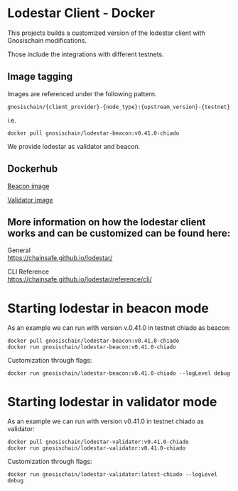 # Lodestar Client - Docker

This projects builds a customized version of the lodestar client with Gnosischain modifications.

Those include the integrations with different testnets.

## Image tagging 

Images are referenced under the following pattern. 

```
gnosischain/{client_provider}-{node_type}:{upstream_version}-{testnet}
```

i.e.

```
docker pull gnosischain/lodestar-beacon:v0.41.0-chiado 
```

We provide lodestar as validator and beacon. 


## Dockerhub 

[Beacon image](https://hub.docker.com/repository/docker/gnosischain/lodestar-beacon)  

[Validator image](https://hub.docker.com/repository/docker/gnosischain/lodestar-validator)

## More information on how the lodestar client works and can be customized can be found here:  

General  
https://chainsafe.github.io/lodestar/

CLI Reference  
https://chainsafe.github.io/lodestar/reference/cli/

# Starting lodestar in beacon mode
As an example we can run with version v.0.41.0 in testnet chiado as beacon: 

```
docker pull gnosischain/lodestar-beacon:v0.41.0-chiado  
docker run gnosischain/lodestar-beacon:v0.41.0-chiado 
```

Customization through flags: 
```
docker run gnosischain/lodestar-beacon:v0.41.0-chiado --logLevel debug
```

# Starting lodestar in validator mode

As an example we can run with version v0.41.0 in testnet chiado as validator:

```
docker pull gnosischain/lodestar-validator:v0.41.0-chiado  
docker run gnosischain/lodestar-validator:v0.41.0-chiado 

```

Customization through flags: 


```
docker run gnosischain/lodestar-validator:latest-chiado --logLevel debug

```

